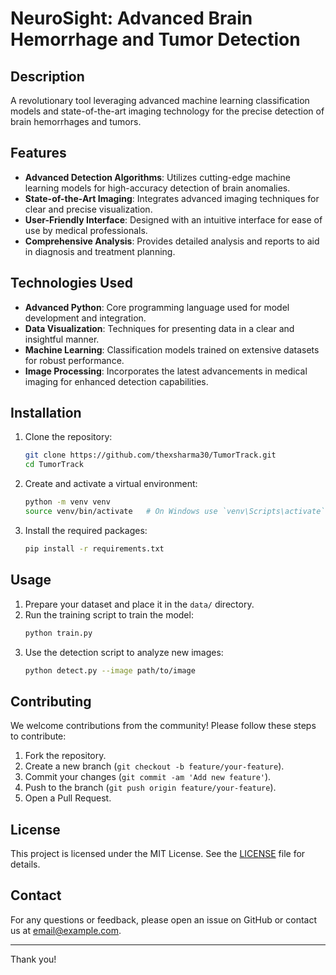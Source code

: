 # NeuroSight: Advanced Brain Hemorrhage and Tumor Detection

## Description

A revolutionary tool leveraging advanced machine learning classification models and state-of-the-art imaging technology for the precise detection of brain hemorrhages and tumors.

## Features

- **Advanced Detection Algorithms**: Utilizes cutting-edge machine learning models for high-accuracy detection of brain anomalies.
- **State-of-the-Art Imaging**: Integrates advanced imaging techniques for clear and precise visualization.
- **User-Friendly Interface**: Designed with an intuitive interface for ease of use by medical professionals.
- **Comprehensive Analysis**: Provides detailed analysis and reports to aid in diagnosis and treatment planning.

## Technologies Used

- **Advanced Python**: Core programming language used for model development and integration.
- **Data Visualization**: Techniques for presenting data in a clear and insightful manner.
- **Machine Learning**: Classification models trained on extensive datasets for robust performance.
- **Image Processing**: Incorporates the latest advancements in medical imaging for enhanced detection capabilities.

## Installation

1. Clone the repository:
    ```bash
    git clone https://github.com/thexsharma30/TumorTrack.git
    cd TumorTrack
    ```

2. Create and activate a virtual environment:
    ```bash
    python -m venv venv
    source venv/bin/activate   # On Windows use `venv\Scripts\activate`
    ```

3. Install the required packages:
    ```bash
    pip install -r requirements.txt
    ```

## Usage

1. Prepare your dataset and place it in the `data/` directory.
2. Run the training script to train the model:
    ```bash
    python train.py
    ```
3. Use the detection script to analyze new images:
    ```bash
    python detect.py --image path/to/image
    ```

## Contributing

We welcome contributions from the community! Please follow these steps to contribute:

1. Fork the repository.
2. Create a new branch (`git checkout -b feature/your-feature`).
3. Commit your changes (`git commit -am 'Add new feature'`).
4. Push to the branch (`git push origin feature/your-feature`).
5. Open a Pull Request.

## License

This project is licensed under the MIT License. See the [LICENSE](LICENSE) file for details.

## Contact

For any questions or feedback, please open an issue on GitHub or contact us at [email@example.com](mailto:amarsharma88131@gmail.com).

---

Thank you!
